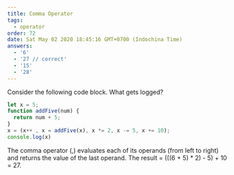 ```yaml
---
title: Comma Operator
tags:
  - operator
order: 72
date: Sat May 02 2020 18:45:16 GMT+0700 (Indochina Time)
answers: 
  - '6'
  - '27 // correct'
  - '15'
  - '28'
---
```


Consider the following code block. What gets logged?

```javascript
let x = 5;
function addFive(num) {
  return num + 5;
}
x = (x++ , x = addFive(x), x *= 2, x -= 5, x += 10);
console.log(x)
```

<!-- explanation -->

The comma operator (,) evaluates each of its operands (from left to right) and returns the value of the last operand. The result = (((6 + 5) * 2) - 5) + 10 = 27.

